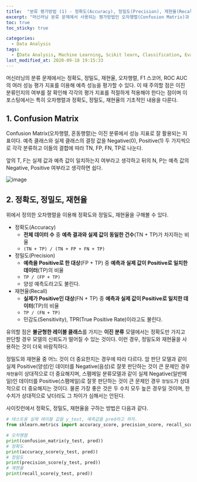 ```yaml
---
title:  "분류 평가방법 (1) - 정확도(Accuracy), 정밀도(Precision), 재현율(Recall)"
excerpt: "머신러닝 분류 문제에서 사용되는 평가방법인 오차행렬(Confusion Matrix)과 정확도(Accuracy), 정밀도(Precision), 재현율(Recall)에 대해 정리한 글입니다."
toc: true
toc_sticky: true

categories:
  - Data Analysis
tags:
  - [Data Analysis, Machine Learning, Scikit learn, Classification, Evaluation, Confusion Matrix, Accuracy, Precision, Recall]
last_modified_at: 2020-09-18 19:15:33
---
```


머신러닝의 분류 문제에서는 정확도, 정밀도, 재현율, 오차행렬, F1 스코어, ROC AUC의 여러 성능 평가 지표를 이용해 예측 성능을 평가할 수 있다. 이 때 주의할 점은 이진 분류인지의 여부를 잘 확인해 각각의 평가 지표를 적절하게 적용해야 한다는 점이며 이 포스팅에서는 특히 오차행렬과 정확도, 정밀도, 재현율의 기초적인 내용을 다룬다.  

## 1. Confusion Matrix  

Confusion Matrix(오차행렬, 혼동행렬)는 이진 분류에서 성능 지표로 잘 활용되는 지표이다. 예측 클래스와 실제 클래스의 결정 값을 Negative(0), Positive(1) 두 가지씩으로 각각 분류하고 이들의 결합에 따라 TN, FP, FN, TP로 나눈다.  

앞의 T, F는 실제 값과 예측 값이 일치하는지 여부라고 생각하고 뒤의 N, P는 예측 값의 Negative, Positive 여부라고 생각하면 쉽다.  

![image](https://user-images.githubusercontent.com/58713684/93588442-61649f00-f9e6-11ea-8303-c00bfb38db08.png)


## 2. 정확도, 정밀도, 재현율  

위에서 정의한 오차행렬을 이용해 정확도와 정밀도, 재현율을 구해볼 수 있다.  

- 정확도(Accuracy)
  - **전체 데이터 수** 중 **예측 결과와 실제 값이 동일한 건수**(TN + TP)가 차지하는 비율
  - `(TN + TP) / (TN + FP + FN + TP)`
- 정밀도(Precision)
  - **예측을 Positive로 한 대상**(FP + TP) 중 **예측과 실제 값이 Positive로 일치한 데이터**(TP)의 비율
  - `TP / (FP + TP)`
  - 양성 예측도라고도 불린다.
- 재현율(Recall)
  - **실제가 Positive인 대상**(FN + TP) 중 **예측과 실제 값이 Positive로 일치한 데이터**(TP)의 비율
  - `TP / (FN + TP)`
  - 민감도(Sensitivity), TPR(True Positive Rate)이라고도 불린다.  

유의할 점은 **불균형한 레이블 클래스**를 가지는 **이진 분류** 모델에서는 정확도만 가지고 판단할 경우 모델의 신뢰도가 떨어질 수 있는 것이다. 이런 경우, 정밀도와 재현율을 사용하는 것이 더욱 바람직하다.  

정밀도와 재현율 중 어느 것이 더 중요한지는 경우에 따라 다르다. 암 판단 모델과 같이 실제 Positive(양성)인 데이터를 Negative(음성)로 잘못 판단하는 것이 큰 문제인 경우 `재현율`이 상대적으로 더 중요해지며, 스팸메일 분류모델과 같이 실제 Negative(일반메일)인 데이터를 Positive(스팸메일)로 잘못 판단하는 것이 큰 문제인 경우 `정밀도`가 상대적으로 더 중요해지는 것이다. 물론 가장 좋은 것은 두 수치 모두 높은 경우일 것이며, 한 수치가 상대적으로 낮더라도 그 차이가 심해서는 안된다.    

사이킷런에서 정확도, 정밀도, 재현율을 구하는 방법은 다음과 같다.  

```py
# 테스트용 실제 레이블 값을 y_test, 예측값을 pred라고 하자.
from sklearn.metrics import accuracy_score, precision_score, recall_score, confusion_matrix

# 오차행렬
print(confusion_matrix(y_test, pred))
# 정확도
print(accuracy_score(y_test, pred))
# 정밀도
print(precision_score(y_test, pred))
# 재현율
print(recall_score(y_test, pred))
```   
